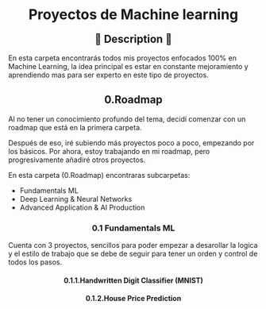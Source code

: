 <h1 align="center"  style="margin-bottom: -10px;">Proyectos de Machine learning</h1>
<div align="center"> </div>

<p align = "center" >
    <h2 align = "Center">📜 Description 📜</h2>
</p>

En esta carpeta encontrarás todos mis proyectos enfocados 100% en Machine Learning, la idea principal es estar en constante mejoramiento y aprendiendo mas para ser experto en este tipo de proyectos.

<p align = "center" >
    <h2 align = "Center">0.Roadmap</h2>
</p>

Al no tener un conocimiento profundo del tema, decidí comenzar con un roadmap que está en la primera carpeta.

Después de eso, iré subiendo más proyectos poco a poco, empezando por los básicos. Por ahora, estoy trabajando en mi roadmap, pero progresivamente añadiré otros proyectos.

En esta carpeta (0.Roadmap) encontraras subcarpetas:

- Fundamentals ML
- Deep Learning & Neural Networks
- Advanced Application & AI Production

<p align = "center" >
    <h3 align = "Center">0.1 Fundamentals ML</h4>
</p>
Cuenta con 3 proyectos, sencillos para poder empezar a desarollar la logica y el estilo de trabajo que se debe de seguir para tener un orden y control de todos los pasos.

<p align = "center" >
    <h4 align = "Center">0.1.1.Handwritten Digit Classifier (MNIST) </h4>
</p>

<p align = "center" >
    <h4 align = "Center">0.1.2.House Price Prediction </h4>
</p>

